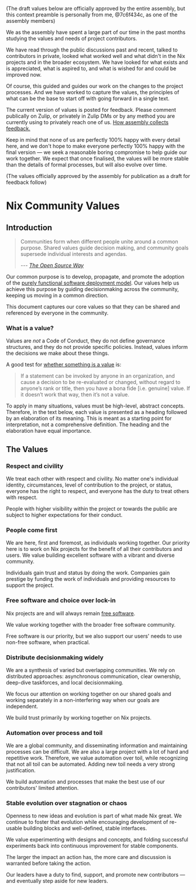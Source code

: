 (The draft values below are officially approved by the entire assembly, but this context preamble is personally from me, @7c6f434c, as one of the assembly members)

We as the assembly have spent a large part of our time in the past months studying the values and needs of project contributors. 

We have read through the public discussions past and recent, talked to contributors in private, looked what worked well and what didn't in the Nix projects and in the broader ecosystem.
We have looked for what exists and is appreciated, what is aspired to, and what is wished for and could be improved now.

Of course, this guided and guides our work on the changes to the project processes. And we have worked to capture the values, the principles of what can be the base to start off with going forward in a single text.

The current version of values is posted for feedback. Please comment publically on Zulip, or privately in Zulip DMs or by any method you are currently using to privately reach one of us. [How assembly collects feedback.](https://github.com/NixOS/nix-constitutional-assembly?tab=readme-ov-file#feedback-and-ideas)

Keep in mind that none of us are perfectly 100% happy with every detail here, and we don't hope to make everyone perfectly 100% happy with the final version — we seek a reasonable boring compromise to help guide our work together. We expect that once finalised, the values will be more stable than the details of formal processes, but will also evolve over time.

(The values officially approved by the assembly for publication as a draft for feedback follow)



# Nix Community Values

## Introduction

> Communities form when different people unite around a common purpose. Shared values guide decision making, and community goals supersede individual interests and agendas.
>
> --- <cite>[The Open Source Way](https://opensource.com/open-source-way)</cite>

Our common purpose is to develop, propagate, and promote the adoption of the [purely functional software deployment model](https://edolstra.github.io/pubs/phd-thesis.pdf). Our values help us achieve this purpose by guiding decisionmaking across the community, keeping us moving in a common direction.

This document captures our core values so that they can be shared and referenced by everyone in the community.

### What is a value?

Values are _not_ a Code of Conduct, they do not define governance structures, and they do not provide specific policies. Instead, values inform the decisions we make about these things.

A good test for [whether something is a value](https://medium.com/the-u-s-digital-service/our-values-1fc02b53598) is:

> If a statement can be invoked by anyone in an organization, and cause a decision to be re-evaluated or changed, without regard to anyone’s rank or title, then you have a bona fide [i.e. genuine] value. If it doesn’t work that way, then it’s not a value.

To apply in many situations, values must be high-level, abstract concepts. Therefore, in the text below, each value is presented as a heading followed by an elaboration of its meaning. This is meant as a starting point for interpretation, not a comprehensive definition. The heading and the elaboration have equal importance.

## The Values

### Respect and civility

We treat each other with respect and civility. No matter one's individual identity, circumstances, level of contribution to the project, or status, everyone has the right to respect, and everyone has the duty to treat others with respect.

People with higher visibility within the project or towards the public are subject to higher expectations for their conduct.

### People come first

We are here, first and foremost, as individuals working together. Our priority here is to work on Nix projects for the benefit of all their contributors and users. We value building excellent software with a vibrant and diverse community.

Individuals gain trust and status by doing the work. Companies gain prestige by funding the work of individuals and providing resources to support the project.

### Free software and choice over lock-in

Nix projects are and will always remain [free software](https://www.gnu.org/philosophy/free-sw.en.html).

We value working together with the broader free software community.

Free software is our priority, but we also support our users' needs to use non-free software, when practical.

### Distribute decisionmaking widely

We are a synthesis of varied but overlapping communities. We rely on distributed approaches: asynchronous communication, clear ownership, deep-dive taskforces, and local decisionmaking.

We focus our attention on working together on our shared goals and working separately in a non-interfering way when our goals are independent.

We build trust primarily by working together on Nix projects.

### Automation over process and toil

We are a global community, and disseminating information and maintaining processes can be difficult. We are also a large project with a lot of hard and repetitive work. Therefore, we value automation over toil, while recognizing that not all toil can be automated. Adding new toil needs a very strong justification.

We build automation and processes that make the best use of our contributors' limited attention.

### Stable evolution over stagnation or chaos

Openness to new ideas and evolution is part of what made Nix great. We continue to foster that evolution while encouraging development of re-usable building blocks and well-defined, stable interfaces.

We value experimenting with designs and concepts, and folding successful experiments back into continuous improvement for stable components.

The larger the impact an action has, the more care and discussion is warranted before taking the action.

Our leaders have a duty to find, support, and promote new contributors — and eventually step aside for new leaders.
